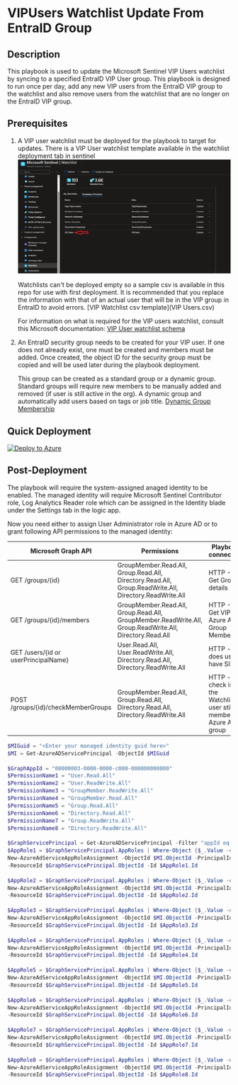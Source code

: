 # VIPUsers Watchlist Update From EntraID Group

## Description

This playbook is used to update the Microsoft Sentinel VIP Users watchlist by syncing to a specified EntraID VIP User group. This playbook is designed to run once per day, add any new VIP users from the EntraID VIP group to the watchlist and also remove users from the watchlist that are no longer on the EntraID VIP group.

## Prerequisites

1) A VIP user watchlist must be deployed for the playbook to target for updates. There is a VIP User watchlist template available in the watchlist deployment tab in sentinel ![alt text](images/watchlistVIPTemplate.png)

    Watchlists can't be deployed empty so a sample csv is available in this repo for use with first deployment. It is recommended that you replace the information with that of an actual user that will be in the VIP group in EntraID to avoid errors. [VIP Watchlist csv template](VIP Users.csv)

    For information on what is required for the VIP users watchlist, consult this Microsoft documentation: [VIP User watchlist schema](https://learn.microsoft.com/en-us/azure/sentinel/watchlist-schemas#vip-users)

2) An EntraID security group needs to be created for your VIP user. If one does not already exist, one must be created and members must be added. Once created, the object ID for the security group must be copied and will be used later during the playbook deployment.

    This group can be created as a standard group or a dynamic group. Standard groups will require new members to be manually added and removed (if user is still active in the org). A dynamic group and automatically add users based on tags or job title. [Dynamic Group Membership](https://learn.microsoft.com/en-us/entra/identity/users/groups-dynamic-membership)

## Quick Deployment

[![Deploy to Azure](https://aka.ms/deploytoazurebutton)](https://portal.azure.com/#create/Microsoft.Template/uri/https%3A%2F%2Fraw.githubusercontent.com%2FAscent-Solutions-LLC%2FProServ_AutomationKits%2Fmain%2FPlaybooks%2FUpdate-VIPUsers-Watchlist-from-EntraID-Group%2FVIPUser_Watchlist_Update.json)

## Post-Deployment

The playbook will require the system-assigned anaged identity to be enabled. The managed identity will require Microsoft Sentinel Contributor role, Log Analytics Reader role which can be assigned in the Identity blade under the Settings tab in the logic app.

Now you need either to assign User Administrator role in Azure AD or to grant following API permissions to the managed identity:

|Microsoft Graph API|Permissions|Playbook connection|
|--------|-----------|-----------|
|GET /groups/{id}|GroupMember.Read.All, Group.Read.All, Directory.Read.All, Group.ReadWrite.All, Directory.ReadWrite.All| HTTP - Get Group details|
|GET /groups/{id}/members|GroupMember.Read.All, Group.Read.All, GroupMember.ReadWrite.All, Group.ReadWrite.All, Directory.Read.All|HTTP - Get VIP Azure AD Group Members|
|GET /users/{id or userPrincipalName}|User.Read.All, User.ReadWrite.All, Directory.Read.All, Directory.ReadWrite.All|HTTP - does user have SID|
|POST /groups/{id}/checkMemberGroups|GroupMember.Read.All, Group.Read.All, Directory.Read.All, Directory.ReadWrite.All|HTTP - check is the Watchlist user still member of Azure AD group|

```powershell
$MIGuid = "<Enter your managed identity guid here>"
$MI = Get-AzureADServicePrincipal -ObjectId $MIGuid

$GraphAppId = "00000003-0000-0000-c000-000000000000"
$PermissionName1 = "User.Read.All"
$PermissionName2 = "User.ReadWrite.All"
$PermissionName3 = "GroupMember.ReadWrite.All"
$PermissionName4 = "GroupMember.Read.All"
$PermissionName5 = "Group.Read.All"
$PermissionName6 = "Directory.Read.All"
$PermissionName7 = "Group.ReadWrite.All"
$PermissionName8 = "Directory.ReadWrite.All"

$GraphServicePrincipal = Get-AzureADServicePrincipal -Filter "appId eq '$GraphAppId'"
$AppRole1 = $GraphServicePrincipal.AppRoles | Where-Object {$_.Value -eq $PermissionName1 -and $_.AllowedMemberTypes -contains "Application"}
New-AzureAdServiceAppRoleAssignment -ObjectId $MI.ObjectId -PrincipalId $MI.ObjectId `
-ResourceId $GraphServicePrincipal.ObjectId -Id $AppRole1.Id

$AppRole2 = $GraphServicePrincipal.AppRoles | Where-Object {$_.Value -eq $PermissionName2 -and $_.AllowedMemberTypes -contains "Application"}
New-AzureAdServiceAppRoleAssignment -ObjectId $MI.ObjectId -PrincipalId $MI.ObjectId `
-ResourceId $GraphServicePrincipal.ObjectId -Id $AppRole2.Id

$AppRole3 = $GraphServicePrincipal.AppRoles | Where-Object {$_.Value -eq $PermissionName3 -and $_.AllowedMemberTypes -contains "Application"}
New-AzureAdServiceAppRoleAssignment -ObjectId $MI.ObjectId -PrincipalId $MI.ObjectId `
-ResourceId $GraphServicePrincipal.ObjectId -Id $AppRole3.Id

$AppRole4 = $GraphServicePrincipal.AppRoles | Where-Object {$_.Value -eq $PermissionName4 -and $_.AllowedMemberTypes -contains "Application"}
New-AzureAdServiceAppRoleAssignment -ObjectId $MI.ObjectId -PrincipalId $MI.ObjectId `
-ResourceId $GraphServicePrincipal.ObjectId -Id $AppRole4.Id

$AppRole5 = $GraphServicePrincipal.AppRoles | Where-Object {$_.Value -eq $PermissionName5 -and $_.AllowedMemberTypes -contains "Application"}
New-AzureAdServiceAppRoleAssignment -ObjectId $MI.ObjectId -PrincipalId $MI.ObjectId `
-ResourceId $GraphServicePrincipal.ObjectId -Id $AppRole5.Id

$AppRole6 = $GraphServicePrincipal.AppRoles | Where-Object {$_.Value -eq $PermissionName6 -and $_.AllowedMemberTypes -contains "Application"}
New-AzureAdServiceAppRoleAssignment -ObjectId $MI.ObjectId -PrincipalId $MI.ObjectId `
-ResourceId $GraphServicePrincipal.ObjectId -Id $AppRole6.Id

$AppRole7 = $GraphServicePrincipal.AppRoles | Where-Object {$_.Value -eq $PermissionName7 -and $_.AllowedMemberTypes -contains "Application"}
New-AzureAdServiceAppRoleAssignment -ObjectId $MI.ObjectId -PrincipalId $MI.ObjectId `
-ResourceId $GraphServicePrincipal.ObjectId -Id $AppRole7.Id

$AppRole8 = $GraphServicePrincipal.AppRoles | Where-Object {$_.Value -eq $PermissionName8 -and $_.AllowedMemberTypes -contains "Application"}
New-AzureAdServiceAppRoleAssignment -ObjectId $MI.ObjectId -PrincipalId $MI.ObjectId `
-ResourceId $GraphServicePrincipal.ObjectId -Id $AppRole8.Id
```
